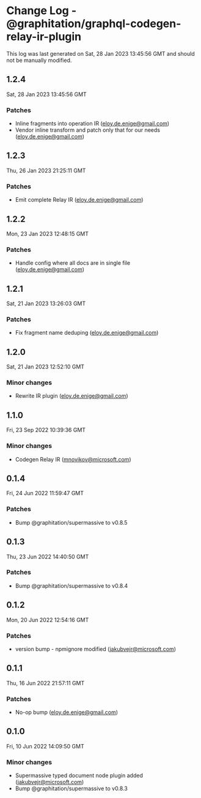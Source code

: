 # Change Log - @graphitation/graphql-codegen-relay-ir-plugin

This log was last generated on Sat, 28 Jan 2023 13:45:56 GMT and should not be manually modified.

<!-- Start content -->

## 1.2.4

Sat, 28 Jan 2023 13:45:56 GMT

### Patches

- Inline fragments into operation IR (eloy.de.enige@gmail.com)
- Vendor inline transform and patch only that for our needs (eloy.de.enige@gmail.com)

## 1.2.3

Thu, 26 Jan 2023 21:25:11 GMT

### Patches

- Emit complete Relay IR (eloy.de.enige@gmail.com)

## 1.2.2

Mon, 23 Jan 2023 12:48:15 GMT

### Patches

- Handle config where all docs are in single file (eloy.de.enige@gmail.com)

## 1.2.1

Sat, 21 Jan 2023 13:26:03 GMT

### Patches

- Fix fragment name deduping (eloy.de.enige@gmail.com)

## 1.2.0

Sat, 21 Jan 2023 12:52:10 GMT

### Minor changes

- Rewrite IR plugin (eloy.de.enige@gmail.com)

## 1.1.0

Fri, 23 Sep 2022 10:39:36 GMT

### Minor changes

- Codegen Relay IR (mnovikov@microsoft.com)

## 0.1.4

Fri, 24 Jun 2022 11:59:47 GMT

### Patches

- Bump @graphitation/supermassive to v0.8.5

## 0.1.3

Thu, 23 Jun 2022 14:40:50 GMT

### Patches

- Bump @graphitation/supermassive to v0.8.4

## 0.1.2

Mon, 20 Jun 2022 12:54:16 GMT

### Patches

- version bump - npmignore modified (jakubvejr@microsoft.com)

## 0.1.1

Thu, 16 Jun 2022 21:57:11 GMT

### Patches

- No-op bump (eloy.de.enige@gmail.com)

## 0.1.0

Fri, 10 Jun 2022 14:09:50 GMT

### Minor changes

- Supermassive typed document node plugin added (jakubvejr@microsoft.com)
- Bump @graphitation/supermassive to v0.8.3
